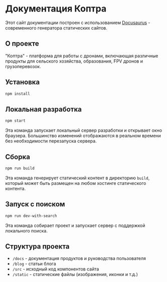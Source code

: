 # Документация Коптра

Этот сайт документации построен с использованием [Docusaurus](https://docusaurus.io/) - современного генератора статических сайтов.

## О проекте

"Коптра" - платформа для работы с дронами, включающая различные продукты для сельского хозяйства, образования, FPV дронов и грузоперевозок.

## Установка

```bash
npm install
```

## Локальная разработка

```bash
npm start
```

Эта команда запускает локальный сервер разработки и открывает окно браузера. Большинство изменений отображаются в реальном времени без необходимости перезапуска сервера.

## Сборка

```bash
npm run build
```

Эта команда генерирует статический контент в директорию `build`, который может быть размещен на любом хостинге статического контента.

## Запуск с поиском

```bash
npm run dev-with-search
```

Эта команда собирает проект и запускает сервер с поддержкой локального поиска.

## Структура проекта

- `/docs` - документация продуктов и руководства пользователя
- `/blog` - статьи блога
- `/src` - исходный код компонентов сайта
- `/static` - статические файлы (изображения, иконки и т.д.)

